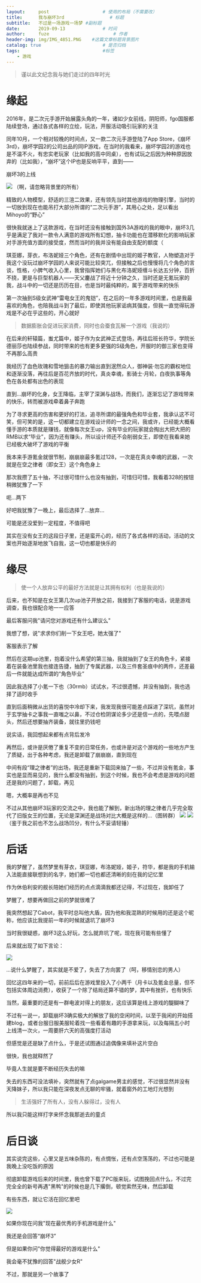```yaml
---
layout:     post   				    # 使用的布局（不需要改）
title:      我与崩坏3rd 				# 标题 
subtitle:   不过是一场游戏一场梦 #副标题
date:       2019-09-13 				# 时间
author:     fuze 						# 作者
header-img: img/IMG_4851.PNG 	#这篇文章标题背景图片
catalog: true 						# 是否归档
tags:								#标签
    - 游戏
---
```


>谨以此文纪念我与她们走过的四年时光

# 缘起

2016年，是二次元手游开始展露头角的一年，诸如少女前线，阴阳师，fgo国服都陆续登场，通过各式各样的立绘，玩法，开服活动吸引玩家的关注

同年10月，一个相对较晚的时间点，又一款二次元手游登陆了App Store，《崩坏3rd》，崩坏学园2的公司出品的同IP游戏，在当时的我看来，崩坏学园2的游戏也是不温不火，有忠实老玩家（比如我的高中同桌），也有试玩之后因为种种原因放弃的（比如我），“崩坏”这个IP也是反响平平，直到——

崩坏3的上线

![](https://cdn.jsdelivr.net/gh/NoordZeedebuTirpitz/pic/IMG_2868.JPG)
（啊，请忽略背景里的所有）

精致的人物模型，舒适的三渲二效果，还有领先当时其他游戏的物理引擎，当时的一切放到现在也能吊打大部分所谓的“二次元手游”，其用心之处，足以看出Mihoyo的“野心”

很快我就迷上了这款游戏，在当时还没有接触到国外3A游戏的我的眼中，崩坏3几乎是满足了我对一款令人满意的游戏所有幻想，抽卡功能也在潜移默化的影响玩家对手游充值方面的接受度，然而当时的我并没有能自由支配的额度（

琪亚娜，芽衣，布洛妮娅三个角色，还有在剧情中出现的姬子教官，人物塑造对于我这个没玩过崩坏学园的人来说可能比较突兀，但接触之后也慢慢将几个角色的言谈，性格，小脾气收入心里，我曾指挥她们与黑化布洛妮娅缠斗长达五分钟，百折不挠，更是与巨型机器人——天父鏖战了将近十分钟之久，当时还是无氪玩家的我，战斗中的一切还是历历在目，也是当时最纯粹的，属于游戏带来的快乐

第一次抽到S级女武神“雷电女王的鬼铠”，在之后的一年多游戏时间里，也是我最喜欢的角色，也陪我战斗到了最后，即使其他玩家诟病其强度，但我一直觉得玩游戏是不必在乎这些的，开心就好

>数据膨胀会促进玩家消费，同时也会蚕食瓦解一个游戏（我说的）

在后来的轩辕篇，蚩尤篇中，姬子作为女武神正式登场，再往后班长符华，学院长德丽莎也陆续参战，同时带来的也有更多更强的S级角色，开服时的御三家也变得不再那么高贵

我经历了血色玫瑰和雪地狙击的暴力输出直到泯然众人，御神装·勿忘的霸权地位和逐渐没落，再往后是百花齐放的时代，真炎幸魂，影骑士·月轮，白夜执事等角色在各处都有出色的表现

直到...崩坏的化身，女王降临，主宰了深渊与战场，而我们，逐渐忘记了游戏带来的快乐，转而被游戏牵着鼻子奔跑

为了寻求更高的伤害和更好的打法，追寻所谓的最强角色和毕业套，我承认这不可笑，但可笑的是，这一切都建立在游戏设计师的一念之间，我或许，已经能大概看懂手游的本质就是赚钱，就像每次女王up，没有毕业的玩家就会掏出大把大把的RMB以求“毕业”，因为还有赚头，所以设计师还不会削弱女王，即使在我看来她已经极大破坏了游戏的平衡

我本来手游氪金就很节制，崩崩崩最多氪过128，一次是在真炎幸魂的武器，一次就是在空之律者（即女王）这个角色身上

那次我攒了五十抽，不过很可惜什么也没有抽到，可惜归可惜，我看着328的按钮稍微犹豫了一下

呃...两下

好吧我犹豫了一晚上，最后选择了...放弃...

可能是还没爱到一定程度，不值得吧

其实在没有女王的这段日子里，还是蛮开心的，经历了各式各样的活动，活动的文案也开始逐渐地放飞自我，这一切也都是快乐的

# 缘尽

>使一个人放弃公平的最好方法就是让其拥有权利（也是我说的）

后来，也不知是在女王第几次up池子开放之前，我接到了客服的电话，说是游戏调查，我也很配合地一一应答

最后客服问我"请问您对游戏还有什么建议么"

我想了想，说"求求你们削一下女王吧，她太强了"

客服表示了解

然后在这期up池里，抱着没什么希望的第三抽，我就抽到了女王的角色卡，紧接着在装备池里我也接连告捷，抽到了专属武器，以及三件套圣痕中的两件，还差最后一件就能达成所谓的“角色毕业”

因此我选择了小氪一下也（30rmb）试试水，不过很遗憾，并没有抽到，我也选择了适时收手

直到后面稍微从出货的喜悦中冷却下来，我发现我很可能差点踩进了深坑，虽然对于玄学抽卡之事我一直嗤之以鼻，不过仓检阴谋论多少还是信一点的，先喂点甜头，然后还想要抽齐装备，就往里扔钱吧

说实话，我回想起来都有点背后发冷

再然后，或许是厌倦了重复不变的日常任务，也或许是对这个游戏的一些地方产生了质疑，出于各种考虑，我还是卸载了崩崩崩，直到现在

中间有段“理之律者”的出场，我还是重新下载回来抽了一些，不过并没有氪金，事实也是显而易见的，我什么都没有抽到，到这个时候，我也不会考虑是游戏的问题还是我的问题了，卸载，再见

嗯，大概率是再也不见

不过从其他崩坏3玩家的交流之中，我也能了解到，新出场的理之律者几乎完全取代了旧版女王的位置，无论是深渊还是战场对比大概是这样的...（图转群）
![](https://cdn.jsdelivr.net/gh/NoordZeedebuTirpitz/pic/IMG_2866.JPG)
![](https://cdn.jsdelivr.net/gh/NoordZeedebuTirpitz/pic/IMG_2865.JPG)
（鉴于我之前也不怎么战场凹分，有什么不妥请轻锤）

# 后话

我的梦醒了，虽然梦里有芽衣，琪亚娜，布洛妮娅，姬子，符华，都是我的手机输入法能直接联想到的名字，她们都一切也都还清晰的刻在我的记忆里

作为休伯利安的舰长陪她们经历的点点滴滴我都还记得，不过现在，我卸任了

梦醒了，想要再做回之前的梦就很难了

我突然想起了Cabot，我平时总叫他大盾，因为他和我混熟的时候用的还是这个昵称，他应该比我提前一年的时候就退坑了崩坏3

当时我很疑惑，崩坏3这么好玩，怎么就弃坑了呢，现在我可能有些懂了

后来就出现了如下言论：

![](https://cdn.jsdelivr.net/gh/NoordZeedebuTirpitz/pic/IMG_2867(20190913-005142).jpg)

...说什么梦醒了，其实就是不爱了，失去了方向罢了（呵，移情别恋的男人）

回忆这四年来的一切，前前后后在游戏里投入了小两千（月卡以及氪金总量，但不包括实体周边消费），收获了一个除了结局还算不错的梦，其中有挫折，也有快乐

当然，最重要的还是有一群电波对得上的朋友，这应该算是线上游戏的醍醐味了

不过有一说一，卸载崩坏3确实极大的解放了我的空闲时间，以至于我闲的开始搭建blog，或者台服日服美服轮着找一些看着有趣的手游拿来玩，以及每隔五小时上线清一次火，一周要肝六天的高强度打活动

但感觉是还是缺了点什么，于是还试图通过追偶像来填补这片空白

很快，我也就释然了

毕竟人生就是要不断经历失去的嘛

失去的东西可没法填补，突然就有了点galgame男主的感觉，不过很显然并没有天降妹子，所以我只能在深夜发点无聊的牢骚，就着窗外的工地灯光想到

>生活强奸了所有人，没有人躲得过，没有人

所以我只能这样打字来怀念我那逝去的童贞

# 后日谈

其实说完这些，心里又是五味杂陈的，有点惆怅，还有点空荡荡的，不过也可能是我晚上没吃饭的原因

彻底卸载游戏后来的时间里，我也曾下载了PC版来玩，试图挽回点什么，不过完完全全的新号再遇"黑鸭"的时候也是几下撂倒，顿觉索然无味，然后卸载

有些东西，就让它活在回忆里吧

![](https://cdn.jsdelivr.net/gh/NoordZeedebuTirpitz/pic/%E5%B4%A9%E5%9D%8F3%202019_8_1%2020_22_05.png)

如果你现在问我"现在最优秀的手机游戏是什么"

我还是会回答“崩坏3”

但是如果你问"你觉得最好的游戏是什么"

我会毫不犹豫的回答"战舰少女R"

不过，那就是另一个故事了

